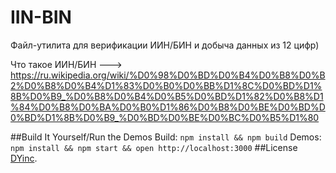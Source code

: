 # IIN-BIN
Файл-утилита для верификации ИИН/БИН и добыча данных из 12 цифр)

Что такое ИИН/БИН --->  https://ru.wikipedia.org/wiki/%D0%98%D0%BD%D0%B4%D0%B8%D0%B2%D0%B8%D0%B4%D1%83%D0%B0%D0%BB%D1%8C%D0%BD%D1%8B%D0%B9_%D0%B8%D0%B4%D0%B5%D0%BD%D1%82%D0%B8%D1%84%D0%B8%D0%BA%D0%B0%D1%86%D0%B8%D0%BE%D0%BD%D0%BD%D1%8B%D0%B9_%D0%BD%D0%BE%D0%BC%D0%B5%D1%80


##Build It Yourself/Run the Demos
Build: ```npm install && npm build```
Demos: ```npm install && npm start && open http://localhost:3000```
##License
[DYinc](http://dyinc.kz).